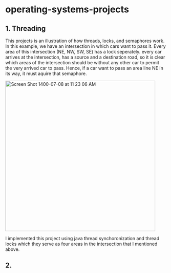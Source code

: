 # operating-systems-projects

## 1. Threading
This projects is an illustration of how threads, locks, and semaphores work. In this example, we have an intersection in which cars want to pass it. Every area of this intersection (NE, NW, SW, SE) has a lock seperately. every car arrives at the intersection, has a source and a destination road, so it is clear which areas of the intersection should be without any other car to permit the very arrived car to pass. Hence, if a car want to pass an area line NE in its way, it must aquire that semaphore.

<img width="468" alt="Screen Shot 1400-07-08 at 11 23 06 AM" src="https://user-images.githubusercontent.com/39591768/135410901-b4f9b9b9-dff3-4447-9d47-a5c35497715b.png">

I implemented this project using java thread synchoronization and thread locks which they serve as four areas in the intersection that I mentioned above.

## 2. 
